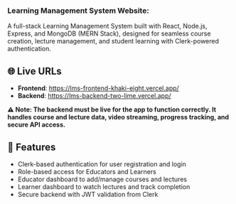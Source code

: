 ### Learning Management System Website:

A full-stack Learning Management System built with React, Node.js, Express, and MongoDB (MERN Stack), designed for seamless course creation, lecture management, and student learning with Clerk-powered authentication.

## 🌐 Live URLs

- <strong>Frontend</strong>: <a href="https://lms-frontend-khaki-eight.vercel.app/">https://lms-frontend-khaki-eight.vercel.app/</a><br>
- <strong>Backend</strong>: <a href="https://lms-backend-two-lime.vercel.app/">https://lms-backend-two-lime.vercel.app/</a>

**⚠️ Note: The backend must be live for the app to function correctly. It handles course and lecture data, video streaming, progress tracking, and secure API access.**

## 🚀 Features

- Clerk-based authentication for user registration and login
- Role-based access for Educators and Learners
- Educator dashboard to add/manage courses and lectures
- Learner dashboard to watch lectures and track completion
- Secure backend with JWT validation from Clerk
